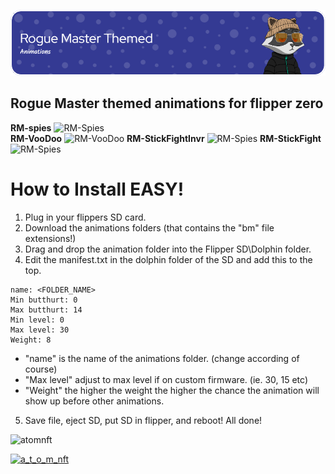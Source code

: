 ![Header](Images/rmheader.png)
<br>

## Rogue Master themed animations for flipper zero
<b>RM-spies</b>
![RM-Spies](https://i.imgur.com/jwlrtTA.gif)
<br>
<b>RM-VooDoo</b>
![RM-VooDoo](https://i.imgur.com/DIuwrDZ.gif)
<b>RM-StickFightInvr</b>
![RM-Spies](https://i.imgur.com/VZtCDQl.gif)
<b>RM-StickFight</b>
![RM-Spies](https://i.imgur.com/QnvygIk.gif)



# How to Install EASY!
  1. Plug in your flippers SD card.
  2. Download the animations folders (that contains the "bm" file extensions!)
  3. Drag and drop the animation folder into the Flipper SD\Dolphin folder.
  4. Edit the manifest.txt in the dolphin folder of the SD and add this to the top.
```
name: <FOLDER_NAME>
Min butthurt: 0
Max butthurt: 14
Min level: 0
Max level: 30
Weight: 8
```

  - "name" is the name of the animations folder. (change according of course)
  - "Max level" adjust to max level if on custom firmware. (ie. 30, 15 etc)
  - "Weight" the higher the weight the higher the chance the animation will show up before other animations.
 
 5. Save file, eject SD, put SD in flipper, and reboot! All done!


<p align="left"> <img src="https://komarev.com/ghpvc/?username=atomnft&label=Profile%20views&color=0e75b6&style=flat" alt="atomnft" /> </p>
<p align="left"> <a href="https://twitter.com/a_t_o_m_nft" target="blank"><img src="https://img.shields.io/twitter/follow/a_t_o_m_nft?logo=twitter&style=for-the-badge" alt="a_t_o_m_nft" /></a> </p>